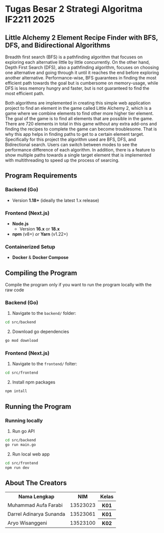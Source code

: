 # Tugas Besar 2 Strategi Algoritma IF2211 2025

## Little Alchemy 2 Element Recipe Finder with BFS, DFS, and Bidirectional Algorithms
Breadth first search (BFS) is a pathfinding algorithm that focuses on exploring each alternative little by little concurrently. On the other hand, Depth First Search (DFS), also a pathfinding algorithm, focuses on choosing one alternative and going through it until it reaches the end before exploring another alternative. Performance-wise, BFS guarantees in finding the most efficient path towards the goal but is cumbersome on memory-usage, while DFS is less memory hungry and faster, but is not guaranteed to find the most efficient path.  

Both algorithms are implemented in creating this simple web application project to find an element in the game called Little Alchemy 2, which is a game where we combine elements to find other more higher tier element. The goal of the game is to find all elements that are possible in the game. There are 720 elements in total in this game without any extra add-ons and finding the recipes to complete the game can become troublesome. That is why this app helps in finding paths to get to a certain element target. Specifically for this project the algorithm used are BFS, DFS, and Bidirectional search. Users can switch between modes to see the performance difference of each algorithm. In addition, there is a feature to show multiple paths towards a single target element that is implemented with multithreading to speed up the process of searcing.

## Program Requirements
### Backend (Go)
  - Version **1.18+** (ideally the latest 1.x release)  

### Frontend (Next.js)
- **Node.js**  
  - Version **16.x** or **18.x**  
- **npm** (v8+) _or_ **Yarn** (v1.22+)

### Containerized Setup
- **Docker** & **Docker Compose**  

## Compiling the Program
Compile the program only if you want to run the program locally with the raw code
### Backend (Go)  
1. Navigate to the `backend/` folder:
```bash
cd src/backend
```
2. Download go dependencies
```bash
go mod download
```
### Frontend (Next.js)
1. Navigate to the `frontend/` folter:
```bash
cd src/frontend
```
2. Install npm packages
```bash
npm intall
```

## Running the Program
### Running locally
1. Run go API  
```bash
cd src/backend
go run main.go
```
2. Run local web app
```bash
cd src/frontend
npm run dev
```
## About The Creators
<table>
  <tr>
    <th>Nama Lengkap</th>
    <th>NIM</th>
    <th>Kelas</th>
  </tr>
  <tr>
    <td>Muhammad Aufa Farabi</td>
    <td>13523023</td>
    <th>K01</th>
  </tr>
  <tr>
    <td>Darrel Adinarya Sunanda</td>
    <td>13523061</td>
    <th>K01</th>
  </tr>
  <tr>
    <td>Aryo Wisanggeni</td>
    <td>13523100</td>
    <th>K02</th>
  </tr>
</table>